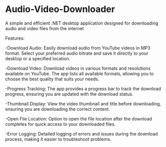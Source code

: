 # Audio-Video-Downloader
A simple and efficient .NET desktop application designed for downloading audio and video files from the internet

Features:

-Download Audio: Easily download audio from YouTube videos in MP3 format. Select your preferred audio bitrate and save it directly to your desktop or a specified location.

-Download Video: Download videos in various formats and resolutions available on YouTube. The app lists all available formats, allowing you to choose the best quality that suits your needs.

-Progress Tracking: The app provides a progress bar to track the download progress, ensuring you are updated with the download status.

-Thumbnail Display: View the video thumbnail and title before downloading, ensuring you are downloading the correct content.

-Open File Location: Option to open the file location after the download completes for quick access to your downloaded files.

-Error Logging: Detailed logging of errors and issues during the download process, making it easier to troubleshoot problems.


